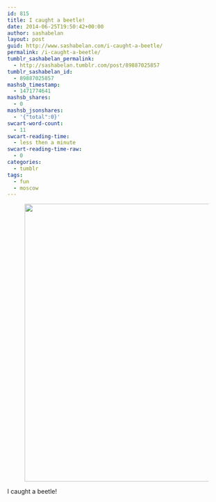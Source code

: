```yaml
---
id: 815
title: I caught a beetle!
date: 2014-06-25T19:50:42+00:00
author: sashabelan
layout: post
guid: http://www.sashabelan.com/i-caught-a-beetle/
permalink: /i-caught-a-beetle/
tumblr_sashabelan_permalink:
  - http://sashabelan.tumblr.com/post/89887025857
tumblr_sashabelan_id:
  - 89887025857
mashsb_timestamp:
  - 1471774641
mashsb_shares:
  - 0
mashsb_jsonshares:
  - '{"total":0}'
swcart-word-count:
  - 11
swcart-reading-time:
  - less then a minute
swcart-reading-time-raw:
  - 0
categories:
  - tumblr
tags:
  - fun
  - moscow
---
```

<div id='gallery-632' class='gallery galleryid-815 gallery-columns-1 gallery-size-full'>
  <figure class='gallery-item'> 
  
  <div class='gallery-icon landscape'>
    <img width="640" height="640" src="http://www.sashabelan.ru/wp-content/uploads/2014/06/tumblr_n7qpsi6yHq1qarj97o1_1280.jpg" class="attachment-full size-full" alt="" srcset="http://www.sashabelan.ru/wp-content/uploads/2014/06/tumblr_n7qpsi6yHq1qarj97o1_1280.jpg 640w, http://www.sashabelan.ru/wp-content/uploads/2014/06/tumblr_n7qpsi6yHq1qarj97o1_1280-150x150.jpg 150w, http://www.sashabelan.ru/wp-content/uploads/2014/06/tumblr_n7qpsi6yHq1qarj97o1_1280-300x300.jpg 300w, http://www.sashabelan.ru/wp-content/uploads/2014/06/tumblr_n7qpsi6yHq1qarj97o1_1280-230x230.jpg 230w, http://www.sashabelan.ru/wp-content/uploads/2014/06/tumblr_n7qpsi6yHq1qarj97o1_1280-350x350.jpg 350w" sizes="(max-width: 640px) 100vw, 640px" />
  </div></figure>
</div>

I caught a beetle!